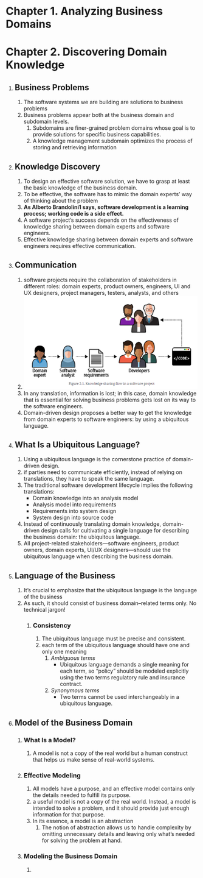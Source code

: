 # **Chapter 1. Analyzing Business Domains**

# **Chapter 2. Discovering Domain Knowledge**

1. ## Business Problems
   
   1. The software systems we are building are solutions to business problems
   2. Business problems appear both at the business domain and subdomain levels.
        1. Subdomains are finer-grained problem domains whose goal is to provide solutions for specific business capabilities.
        2. A knowledge management subdomain optimizes the process of storing and retrieving information
2. ## Knowledge Discovery
    1. To design an effective software solution, we have to grasp at least the basic knowledge of the business domain.
    2. To be effective, the software has to mimic the domain experts’ way of thinking about the problem
    3. **As Alberto Brandolini1 says, software development is a learning process; working code is a side effect.**
    4. A software project’s success depends on the effectiveness of knowledge sharing between domain experts and software engineers.
    5. Effective knowledge sharing between domain experts and software engineers requires effective communication.
3. ## Communication
    1. software projects require the collaboration of stakeholders in different roles: domain experts, product owners, engineers, UI and UX designers, project managers, testers, analysts, and others
    2. ![Alt text](image.png)
    3. In any translation, information is lost; in this case, domain knowledge that is essential for solving business problems gets lost on its way to the software engineers. 
    4. Domain-driven design proposes a better way to get the knowledge from domain experts to software engineers: by using a ubiquitous language.
4. ## What Is a Ubiquitous Language?
    1. Using a ubiquitous language is the cornerstone practice of domain-driven design.
    2. if parties need to communicate efficiently, instead of relying on translations, they have to speak the same language.
    3. The traditional software development lifecycle implies the following translations:
        - Domain knowledge into an analysis model
        - Analysis model into requirements
        - Requirements into system design
        - System design into source code
    4. Instead of continuously translating domain knowledge, domain-driven design calls for cultivating a single language for describing the business domain: the ubiquitous language.
    5. All project-related stakeholders—software engineers, product owners, domain experts, UI/UX designers—should use the ubiquitous language when describing the business domain.
5. ## Language of the Business
    1. It’s crucial to emphasize that the ubiquitous language is the language of the business
    2. As such, it should consist of business domain–related terms only. No technical jargon!
        1. ### Consistency
            1. The ubiquitous language must be precise and consistent.
            2. each term of the ubiquitous language should have one and only one meaning
                1. *Ambiguous terms*
                    - Ubiquitous language demands a single meaning for each term, so “policy” should be modeled explicitly using the two terms regulatory rule and insurance contract.
                2. *Synonymous terms*
                    - Two terms cannot be used interchangeably in a ubiquitous language.
6. ## Model of the Business Domain
    1. ### What Is a Model?
        1. A model is not a copy of the real world but a human construct that helps us make sense of real-world systems.
    2. ### Effective Modeling
        1. All models have a purpose, and an effective model contains only the details needed to fulfill its purpose.
        2. a useful model is not a copy of the real world. Instead, a model is intended to solve a problem, and it should provide just enough information for that purpose.
        3. In its essence, a model is an abstraction
            1. The notion of abstraction allows us to handle complexity by omitting unnecessary details and leaving only what’s needed for solving the problem at hand.
    3. ### Modeling the Business Domain
        1. 






